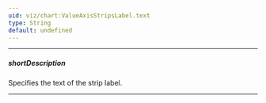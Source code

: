 ```yaml
---
uid: viz/chart:ValueAxisStripsLabel.text
type: String
default: undefined
---
```

---
##### shortDescription
Specifies the text of the strip label.

---

